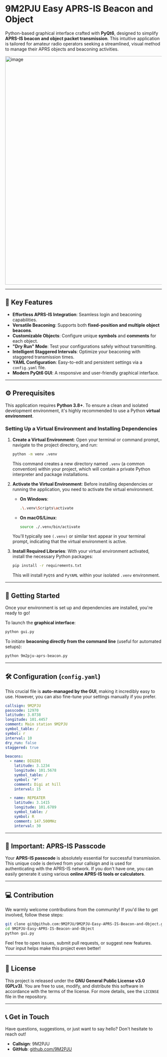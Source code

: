 # 9M2PJU Easy APRS-IS Beacon and Object

Python-based graphical interface crafted with **PyQt6**, designed to simplify **APRS-IS beacon and object packet transmission**. This intuitive application is tailored for amateur radio operators seeking a streamlined, visual method to manage their APRS objects and beaconing activities.

<img width="1008" height="732" alt="image" src="https://github.com/user-attachments/assets/b87d5e8e-f843-4944-8132-7e5a651e249c" />

---

## 🌟 Key Features

* **Effortless APRS-IS Integration**: Seamless login and beaconing capabilities.
* **Versatile Beaconing**: Supports both **fixed-position and multiple object beacons**.
* **Customizable Objects**: Configure unique **symbols** and **comments** for each object.
* **"Dry Run" Mode**: Test your configurations safely without transmitting.
* **Intelligent Staggered Intervals**: Optimize your beaconing with staggered transmission times.
* **YAML Configuration**: Easy-to-edit and persistent settings via a `config.yaml` file.
* **Modern PyQt6 GUI**: A responsive and user-friendly graphical interface.

---

## ⚙️ Prerequisites

This application requires **Python 3.8+**. To ensure a clean and isolated development environment, it's highly recommended to use a Python **virtual environment**.

### Setting Up a Virtual Environment and Installing Dependencies

1.  **Create a Virtual Environment**:
    Open your terminal or command prompt, navigate to the project directory, and run:
    ```bash
    python -m venv .venv
    ```
    This command creates a new directory named `.venv` (a common convention) within your project, which will contain a private Python interpreter and package installations.

2.  **Activate the Virtual Environment**:
    Before installing dependencies or running the application, you need to activate the virtual environment.
    * **On Windows**:
        ```bash
        .\.venv\Scripts\activate
        ```
    * **On macOS/Linux**:
        ```bash
        source ./.venv/bin/activate
        ```
    You'll typically see `(.venv)` or similar text appear in your terminal prompt, indicating that the virtual environment is active.

3.  **Install Required Libraries**:
    With your virtual environment activated, install the necessary Python packages:
    ```bash
    pip install -r requirements.txt
    ```
    This will install `PyQt6` and `PyYAML` within your isolated `.venv` environment.

---

## 🚀 Getting Started

Once your environment is set up and dependencies are installed, you're ready to go!

To launch the **graphical interface**:

```bash
python gui.py
````

To initiate **beaconing directly from the command line** (useful for automated setups):

```bash
python 9m2pju-aprs-beacon.py
```

-----

## 🛠 Configuration (`config.yaml`)

This crucial file is **auto-managed by the GUI**, making it incredibly easy to use. However, you can also fine-tune your settings manually if you prefer.

```yaml
callsign: 9M2PJU
passcode: 12970
latitude: 3.0738
longitude: 101.4457
comment: Main station 9M2PJU
symbol_table: /
symbol: r
interval: 10
dry_run: false
staggered: true

beacons:
  - name: DIGI01
    latitude: 3.1234
    longitude: 101.5678
    symbol_table: /
    symbol: "#"
    comment: Digi at hill
    interval: 15

  - name: REPEATER
    latitude: 3.1415
    longitude: 101.6789
    symbol_table: /
    symbol: R
    comment: 147.500MHz
    interval: 30
```

-----

## 🔐 Important: APRS-IS Passcode

Your **APRS-IS passcode** is absolutely essential for successful transmission. This unique code is derived from your callsign and is used for authenticating with the APRS-IS network. If you don't have one, you can easily generate it using various **online APRS-IS tools or calculators**.

-----

## 💻 Contribution

We warmly welcome contributions from the community\! If you'd like to get involved, follow these steps:

```bash
git clone git@github.com:9M2PJU/9M2PJU-Easy-APRS-IS-Beacon-and-Object.git
cd 9M2PJU-Easy-APRS-IS-Beacon-and-Object
python gui.py
```

Feel free to open issues, submit pull requests, or suggest new features. Your input helps make this project even better\!

-----

## 📜 License

This project is released under the **GNU General Public License v3.0 (GPLv3)**. You are free to use, modify, and distribute this software in accordance with the terms of the license. For more details, see the `LICENSE` file in the repository.

-----

## 📞 Get in Touch

Have questions, suggestions, or just want to say hello? Don't hesitate to reach out!

  * **Callsign**: 9M2PJU
  * **GitHub**: [github.com/9M2PJU](https://github.com/9M2PJU)

